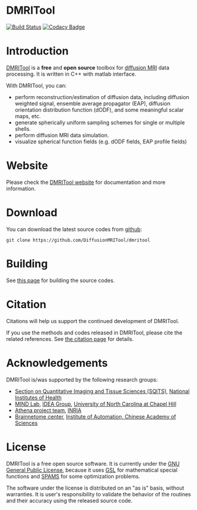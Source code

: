 DMRITool 
========

[![Build Status](https://travis-ci.org/DiffusionMRITool/dmritool.svg?branch=master)](https://travis-ci.org/DiffusionMRITool/dmritool)
[![Codacy Badge](https://api.codacy.com/project/badge/Grade/13b3fe25b4b84ac6a413bb31e29d58fc)](https://www.codacy.com/app/JianCheng/dmritool?utm_source=github.com&amp;utm_medium=referral&amp;utm_content=DiffusionMRITool/dmritool&amp;utm_campaign=Badge_Grade)

Introduction
============

[DMRITool](http://diffusionmritool.github.io/) is a **free** and **open source** toolbox for [diffusion MRI](http://en.wikipedia.org/wiki/Diffusion_MRI) data processing. 
It is written in C++ with matlab interface. 

With DMRITool, you can:

* perform reconstruction/estimation of diffusion data, including diffusion weighted signal, ensemble average propagator (EAP), diffusion orientation distribution function (dODF), and some meaningful scalar maps, etc.
* generate spherically uniform sampling schemes for single or multiple shells.
* perform diffusion MRI data simulation.
* visualize spherical function fields (e.g. dODF fields, EAP profile fields)



Website
=======

Please check the [DMRITool website](http://diffusionmritool.github.io/) for documentation and more information.

Download
========

You can download the latest source codes from [github](https://github.com/DiffusionMRITool/dmritool):

    git clone https://github.com/DiffusionMRITool/dmritool

Building
========

See [this page](http://diffusionmritool.github.io/building.html) for building the source codes. 

Citation
========

Citations will help us support the continued development of DMRITool. 

If you use the methods and codes released in DMRITool, please cite the related references. 
See [the citation page](http://diffusionmritool.github.io/citation.html) for details. 

Acknowledgements
================

DMRITool is/was supported by the following research groups:

* [Section on Quantitative Imaging and Tissue Sciences (SQITS)](https://science.nichd.nih.gov/confluence/display/sqits/Home), [National Institutes of Health](http://www.nih.gov/)
* [MIND Lab](http://www.unc.edu/~ptyap/index.html), [IDEA Group](https://www.med.unc.edu/bric/ideagroup), [University of North Carolina at Chapel Hill](http://www.unc.edu/)
* [Athena project team](https://team.inria.fr/athena/), [INRIA](http://www.inria.fr/)
* [Brainnetome center](http://www.brainnetome.org), [Institute of Automation, Chinese Academy of Sciences](http://english.ia.cas.cn/)

License
=======

DMRITool is a free open source software. 
It is currently under the [GNU General Public License](http://www.gnu.org/licenses/gpl.html), 
because it uses [GSL](http://www.gnu.org/software/gsl/) for mathematical special functions and [SPAMS](http://spams-devel.gforge.inria.fr/) for some optimization problems. 

The software under the license is distributed on an "as is" basis, without warranties.
It is user's responsibility to validate the behavior of the routines and their accuracy using the released source code. 


